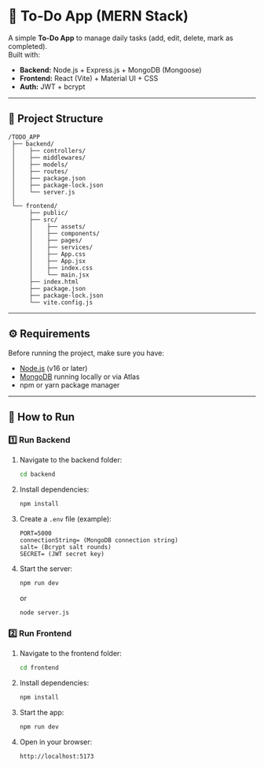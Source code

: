 # 📝 To-Do App (MERN Stack)

A simple **To-Do App** to manage daily tasks (add, edit, delete, mark as completed).  
Built with:
- **Backend:** Node.js + Express.js + MongoDB (Mongoose)
- **Frontend:** React (Vite) + Material UI + CSS
- **Auth:** JWT + bcrypt

---

## 📂 Project Structure
```
/TODO_APP
 ├── backend/         
 │    ├── controllers/
 │    ├── middlewares/
 │    ├── models/
 │    ├── routes/
 │    ├── package.json
 │    ├── package-lock.json
 │    └── server.js
 │
 └── frontend/
      ├── public/
      ├── src/
      │    ├── assets/
      │    ├── components/
      │    ├── pages/
      │    ├── services/
      │    ├── App.css
      │    ├── App.jsx
      │    ├── index.css
      │    └── main.jsx
      ├── index.html
      ├── package.json
      ├── package-lock.json
      └── vite.config.js
```

---

## ⚙️ Requirements
Before running the project, make sure you have:
- [Node.js](https://nodejs.org/) (v16 or later)
- [MongoDB](https://www.mongodb.com/) running locally or via Atlas
- npm or yarn package manager

---

## 🚀 How to Run

### 1️⃣ Run Backend
1. Navigate to the backend folder:
   ```bash
   cd backend
   ```
2. Install dependencies:
   ```bash
   npm install
   ```
3. Create a `.env` file (example):
   ```env
   PORT=5000 
   connectionString= (MongoDB connection string)
   salt= (Bcrypt salt rounds)
   SECRET= (JWT secret key)
   ```
4. Start the server:
   ```bash
   npm run dev
   ```
   or
   ```bash
   node server.js
   ```

### 2️⃣ Run Frontend
1. Navigate to the frontend folder:
   ```bash
   cd frontend
   ```
2. Install dependencies:
   ```bash
   npm install
   ```
3. Start the app:
   ```bash
   npm run dev
   ```
4. Open in your browser:
   ```
   http://localhost:5173
   ```








